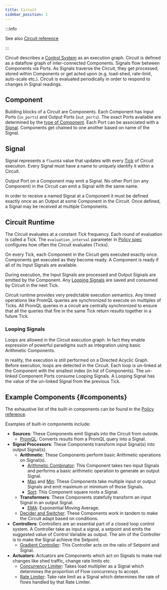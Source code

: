 ```yaml
---
title: Circuit
sidebar_position: 1
---
```


:::info

See also [Circuit reference][circuit-reference]

:::

Circuit describes a [Control System][control-system] as an execution graph.
Circuit is defined as a dataflow graph of inter-connected Components. Signals
flow between Components via Ports. As Signals traverse the Circuit, they get
processed, stored within Components or get acted upon (e.g. load-shed,
rate-limit, auto-scale etc.). Circuit is evaluated periodically in order to
respond to changes in Signal readings.

## Component

Building blocks of a Circuit are Components. Each Component has Input Ports
(`in_ports`) and Output Ports (`out_ports`). The exact Ports available are
determined by the [type of Component][components]. Each Port can be associated
with a [Signal][signal]. Components get chained to one another based on name of
the Signal.

## Signal

Signal represents a `float64` value that updates with every [Tick][tick] of
Circuit execution. Every Signal must have a name to uniquely identify it within
a Circuit.

Output Port on a Component may emit a Signal. No other Port (on any Component)
in the Circuit can emit a Signal with the same name.

In order to receive a named Signal at a Component it must be defined exactly
once as an Output at some Component in the Circuit. Once defined, a Signal may
be received at multiple Components.

## Circuit Runtime

The Circuit evaluates at a constant _Tick_ frequency. Each round of evaluation
is called a Tick. The `evaluation_interval` parameter in [Policy
spec][policy-reference] configures how often the Circuit evaluates (Ticks).

On every Tick, each Component in the Circuit gets executed exactly once.
Components get executed as they become ready. A Component is ready if all of its
Input Signals are available.

During execution, the Input Signals are processed and Output Signals are emitted
by the Component. Any [Looping Signals][looping-signals] are saved and consumed
by Circuit in the next Tick.

Circuit runtime provides very predictable execution semantics. Any timed
operations like PromQL queries are synchronized to execute on multiples of
Ticks. All PromQL queries in a circuit are centrally synchronized to ensure that
all the queries that fire in the same Tick return results together in a future
Tick.

### Looping Signals

Loops are allowed in the Circuit execution graph. In fact they enable expression
of powerful paradigms such as integration using basic Arithmetic Components.

In reality, the execution is still performed on a Directed Acyclic Graph. Before
execution, loops are detected in the Circuit. Each loop is un-linked at the
Component with the smallest index (in list of Components). The un-linked
Component Ports consume Looping Signals. A Looping Signal has the value of the
un-linked Signal from the previous Tick.

## Example Components {#components}

The exhaustive list of the built-in components can be found in the
[Policy reference](references/policies/spec.md#v1-component).

Examples of built-in components include:

- **Sources**: These Components emit Signals into the Circuit from outside.
  - [PromQL][promql-reference]: Converts results from a PromQL query into a
    Signal.
- **Signal Processors**: These Components transform input Signal(s) into output
  Signal(s).
  - **Arithmetic**: These Components perform basic Arithmetic operations on
    Signal(s).
    - [Arithmetic Combinator](/references/policies/spec.md#v1-arithmetic-combinator):
      This Component takes two input Signals and performs a basic arithmetic
      operation to generate an output Signal.
    - [Max](/references/policies/spec.md#v1-max) and
      [Min](/references/policies/spec.md#v1-min): These Components take multiple
      input or output Signals and emit maximum or minimum of those Signals.
    - [Sqrt](/references/policies/spec.md#v1-sqrt): This Component square roots
      a Signal.
  - **Transformers**: These Components statefully transform an input Signal in
    an output Signal.
    - [EMA](/references/policies/spec.md#v1-e-m-a): Exponential Moving Average.
  - [Decider and Switcher](/references/policies/spec.md#v1-decider): These
    Components work in tandem to make the Circuit adapt based on conditions.
- **Controllers**: Controllers are an essential part of a closed loop control
  system. A Controller take as input a signal, a setpoint and emits the
  suggested value of Control Variable as output. The aim of the Controller is to
  make the Signal achieve the Setpoint.
  - [Gradient Controller](/references/policies/spec.md#v1-gradient-controller):
    This Controller acts on the ratio of Setpoint and Signal.
- **Actuators**: Actuators are Components which act on Signals to make real
  changes like shed traffic, change rate limits etc.
  - [Concurrency Limiter](/references/policies/spec.md#v1-concurrency-limiter):
    Takes load multiplier as a Signal which determines the proportion of Flow
    concurrency to accept.
  - [Rate Limiter](/references/policies/spec.md#v1-rate-limiter): Take rate
    limit as a Signal which determines the rate of flows handled by that Rate
    Limiter.

[control-system]: https://en.wikipedia.org/wiki/Control_system
[tick]: #runtime
[signal]: #signal
[looping-signals]: #looping-signals
[components]: #components
[policy-reference]: /references/policies/spec.md#v1-policy
[circuit-reference]: /references/policies/spec.md#v1-circuit
[promql-reference]: /references/policies/spec.md#v1-prom-q-l
[scheduler-reference]: /references/policies/spec.md#v1-scheduler
